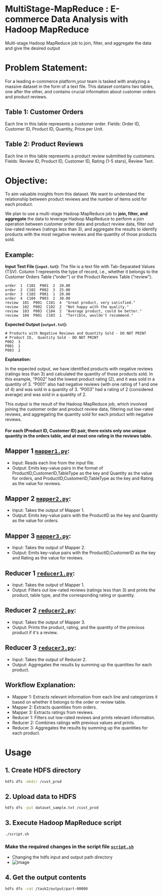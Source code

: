 # MultiStage-MapReduce : E-commerce Data Analysis with Hadoop MapReduce
Multi-stage Hadoop MapReduce job to join, filter, and aggregate the data and give the desired output

# Problem Statement:

For a leading e-commerce platform,your team is tasked with analyzing a massive dataset in the form of a text file. 
This dataset contains two tables, one after the other, and contains crucial information about customer orders and product reviews.


## Table 1: Customer Orders
Each line in this table represents a customer order.
Fields: Order ID, Customer ID, Product ID, Quantity, Price per Unit.


## Table 2: Product Reviews
Each line in this table represents a product review submitted by customers.
Fields: Review ID, Product ID, Customer ID, Rating (1-5 stars), Review Text.


# Objective:

To aim valuable insights from this dataset. We want to understand the relationship between product reviews and the number of items sold for each product. 

We plan to use a multi-stage Hadoop MapReduce job to **join, filter, and aggregate** the data to 
leverage Hadoop MapReduce to perform a join operation between customer order data and product review data,
filter out low-rated reviews (ratings less than 3), and aggregate the results to identify products with the most negative reviews and the quantity of those products sold.

## Example:

**Input Text File (`input.txt`):**
The file is a text file with Tab-Separated Values (TSV).
Column 1 represents the type of record, i.e., whether it belongs to the Customer Orders Table (“order”) or the Product Reviews Table (“review”).

```tsv
order  1  C101  P001  2  20.00
order  2  C102  P002  3  25.00
order  3  C103  P001  1  20.00
order  4  C104  P003  2  30.00
review  101  P001  C101  4  "Great product, very satisfied."
review  102  P002  C102  2  "Not happy with the quality."
review  103  P003  C104  2  "Average product, could be better."
review  104  P001  C103  1  "Terrible, wouldn't recommend."
```


**Expected Output (`output.txt`):**

```tsv
# Products with Negative Reviews and Quantity Sold - DO NOT PRINT
# Product ID,  Quantity Sold - DO NOT PRINT
P002  3
P001  1
P003  2
```

**Explanation:**

In the expected output, we have identified products with negative reviews (ratings less than 3) and calculated the quantity of those products sold. In this example, “P002” had the lowest product rating (2), and it was sold in a quantity of 3. “P001” also had negative reviews (with one rating of 1 and one of 4) and was sold in a quantity of 3. “P003” had a rating of 2 (considered average) and was sold in a quantity of 2.

This output is the result of the Hadoop MapReduce job, which involved joining the customer order and product review data, filtering out low-rated reviews, and aggregating the quantity sold for each product with negative reviews.


#### For each (Product ID, Customer ID) pair, there exists only one unique quantity in the orders table, and at most one rating in the reviews table.



## Mapper 1 [`mapper1.py`](mapper1.py):
- Input: Reads each line from the input file.
- Output: Emits key-value pairs in the format of ProductID,CustomerID,TableType as the key and Quantity as the value for orders, and ProductID,CustomerID,TableType as the key and Rating as the value for reviews.

## Mapper 2 [`mapper2.py`](mapper2.py):
- Input: Takes the output of Mapper 1.
- Output: Emits key-value pairs with the ProductID as the key and Quantity as the value for orders.

## Mapper 3 [`mapper3.py`](mapper3.py):
- Input: Takes the output of Mapper 2.
- Output: Emits key-value pairs with the ProductID,CustomerID as the key and Rating as the value for reviews.

## Reducer 1 [`reducer1.py`](reducer1.py):
- Input: Takes the output of Mapper 1.
- Output: Filters out low-rated reviews (ratings less than 3) and prints the product, table type, and the corresponding rating or quantity.

## Reducer 2 [`reducer2.py`](reducer2.py):
- Input: Takes the output of Mapper 3.
- Output: Prints the product, rating, and the quantity of the previous product if it's a review.

## Reducer 3 [`reducer3.py`](reducer3.py):
- Input: Takes the output of Reducer 2.
- Output: Aggregates the results by summing up the quantities for each product.

## Workflow Explanation:

- Mapper 1: Extracts relevant information from each line and categorizes it based on whether it belongs to the order or review table.
- Mapper 2: Extracts quantities from orders.
- Mapper 3: Extracts ratings from reviews.
- Reducer 1: Filters out low-rated reviews and prints relevant information.
- Reducer 2: Combines ratings with previous values and prints.
- Reducer 3: Aggregates the results by summing up the quantities for each product.








# Usage

## **1. Create HDFS directory**

```bash
hdfs dfs -mkdir /cust_prod
```
## **2. Upload data to HDFS**

```bash
hdfs dfs -put dataset_sample.txt /cust_prod
```
## **3. Execute Hadoop MapReduce script**

```bash
./script.sh
```

### Make the required changes in the script file [`script.sh`](script.sh)

- Changing the hdfs input and output path directory
- ![image](https://github.com/craterr/MultiStage-MapReduce/assets/106965125/ea40fe17-5692-444b-8a4f-c69751a78d88)
  
## 4. Get the output contents 

```bash
hdfs dfs -cat /task2/output/part-00000
```

